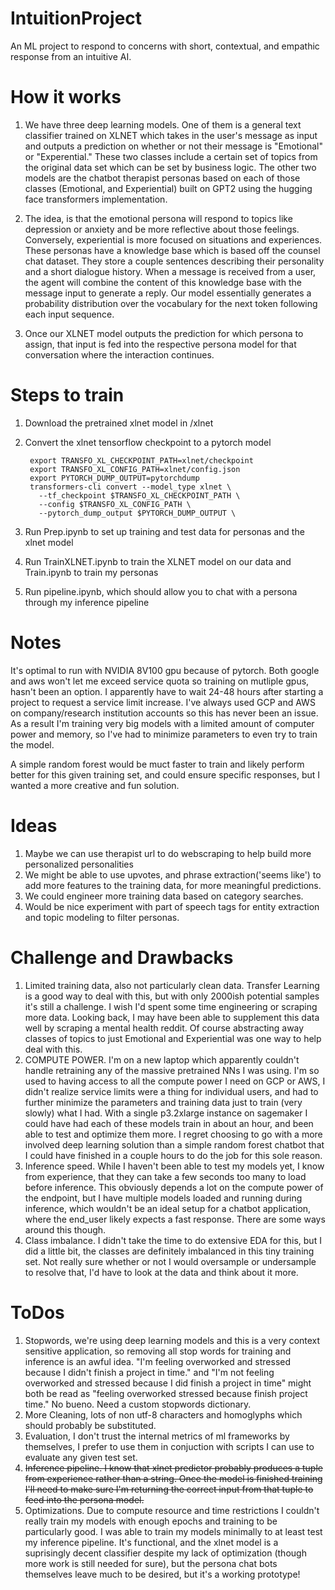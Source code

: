 # IntuitionProject
An ML project to respond to concerns with short, contextual, and empathic response from an intuitive AI.

# How it works
1. We have three deep learning models. One of them is a general text classifier trained on XLNET which takes in the user's message as input and outputs a prediction on whether or not their message is "Emotional" or "Experential." These two classes include a certain set of topics from the original data set which can be set by business logic. The other two models are the chatbot therapist personas based on each of those classes (Emotional, and Experiential) built on GPT2 using the hugging face transformers implementation. 

2. The idea, is that the emotional persona will respond to topics like depression or anxiety and be more reflective about those feelings. Conversely, experiential is more focused on situations and experiences. These personas have a knowledge base which is based off the counsel chat dataset. They store a couple sentences describing their personality and a short dialogue history. When a message is received from a user, the agent will combine the content of this knowledge base with the message input to generate a reply. Our model essentially generates a probability distribution over the vocabulary for the next token following each input sequence. 

3. Once our XLNET model outputs the prediction for which persona to assign, that input is fed into the respective persona model for that conversation where the interaction continues.

# Steps to train
1. Download the pretrained xlnet model in /xlnet
2. Convert the xlnet tensorflow checkpoint to a pytorch model 

        export TRANSFO_XL_CHECKPOINT_PATH=xlnet/checkpoint
        export TRANSFO_XL_CONFIG_PATH=xlnet/config.json
        export PYTORCH_DUMP_OUTPUT=pytorchdump
        transformers-cli convert --model_type xlnet \
          --tf_checkpoint $TRANSFO_XL_CHECKPOINT_PATH \
          --config $TRANSFO_XL_CONFIG_PATH \
          --pytorch_dump_output $PYTORCH_DUMP_OUTPUT \

3. Run Prep.ipynb to set up training and test data for personas and the xlnet model
4. Run TrainXLNET.ipynb to train the XLNET model on our data and Train.ipynb to train my personas
5. Run pipeline.ipynb, which should allow you to chat with a persona through my inference pipeline

# Notes
It's optimal to run with NVIDIA 8V100 gpu because of pytorch.
Both google and aws won't let me exceed service quota so training on mutliple gpus, hasn't been an option. I apparently have to wait 24-48 hours after starting a project to request a service limit increase. I've always used GCP and AWS on company/research institution accounts so this has never been an issue. As a result I'm training very big models with a limited amount of computer power and memory, so I've had to minimize parameters to even try to train the model.

A simple random forest would be muct faster to train and likely perform better for this given training set, and could ensure specific responses, but I wanted a more creative and fun solution.

# Ideas 
1. Maybe we can use therapist url to do webscraping to help build more personalized personalities
2. We might be able to use upvotes, and phrase extraction('seems like') to add more features to the training data, for more meaningful predictions. 
3. We could engineer more training data based on category searches.
4. Would be nice experiment with part of speech tags for entity extraction and topic modeling to filter personas.

# Challenge and Drawbacks
1. Limited training data, also not particularly clean data. Transfer Learning is a good way to deal with this, but with only 2000ish potential samples it's still a challenge. I wish I'd spent some time engineering or scraping more data. Looking back, I may have been able to supplement this data well by scraping a mental health reddit. Of course abstracting away classes of topics to just Emotional and Experiential was one way to help deal with this. 
2. COMPUTE POWER. I'm on a new laptop which apparently couldn't handle retraining any of the massive pretrained NNs I was using. I'm so used to having access to all the compute power I need on GCP or AWS, I didn't realize service limits were a thing for individual users, and had to further minimize the parameters and training data just to train (very slowly) what I had. With a single p3.2xlarge instance on sagemaker I could have had each of these models train in about an hour, and been able to test and optimize them more. I regret choosing to go with a more involved deep learning solution than a simple random forest chatbot that I could have finished in a couple hours to do the job for this sole reason.
3. Inference speed. While I haven't been able to test my models yet, I know from experience, that they can take a few seconds too many to load before inference. This obviously depends a lot on the compute power of the endpoint, but I have multiple models loaded and running during inference, which wouldn't be an ideal setup for a chatbot application, where the end_user likely expects a fast response. There are some ways around this though.
4. Class imbalance. I didn't take the time to do extensive EDA for this, but I did a little bit, the classes are definitely imbalanced in this tiny training set. Not really sure whether or not I would oversample or undersample to resolve that, I'd have to look at the data and think about it more.

# ToDos
1. Stopwords, we're using deep learning models and this is a very context sensitive application, so removing all stop words for training and inference is an awful idea. "I'm feeling overworked and stressed because I didn't finish a project in time." and "I'm not feeling overworked and stressed because I did finish a project in time" might both be read as "feeling overworked stressed because finish project time." No bueno. Need a custom stopwords dictionary.
2. More Cleaning, lots of non utf-8 characters and homoglyphs which should probably be substituted.
3. Evaluation, I don't trust the internal metrics of ml frameworks by themselves, I prefer to use them in conjuction with scripts I can use to evaluate any given test set. 
4. ~~Inference pipeline. I know that xlnet predictor probably produces a tuple from experience rather than a string. Once the model is finished training I'll need to make sure I'm returning the correct input from that tuple to feed into the persona model.~~ 
5. Optimizations. Due to compute resource and time restrictions I couldn't really train my models with enough epochs and training to be particularly good. I was able to train my models minimally to at least test my inference pipeline. It's functional, and the xlnet model is a suprisingly decent classifier despite my lack of optimization (though more work is still needed for sure), but the persona chat bots themselves leave much to be desired, but it's a working prototype!

